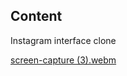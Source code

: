 <h2>Content</h2>
<p>
Instagram interface clone 
</p>

[screen-capture (3).webm](https://user-images.githubusercontent.com/101650106/179427824-31063317-d043-4b5f-a8c0-a8ed3537290f.webm)

